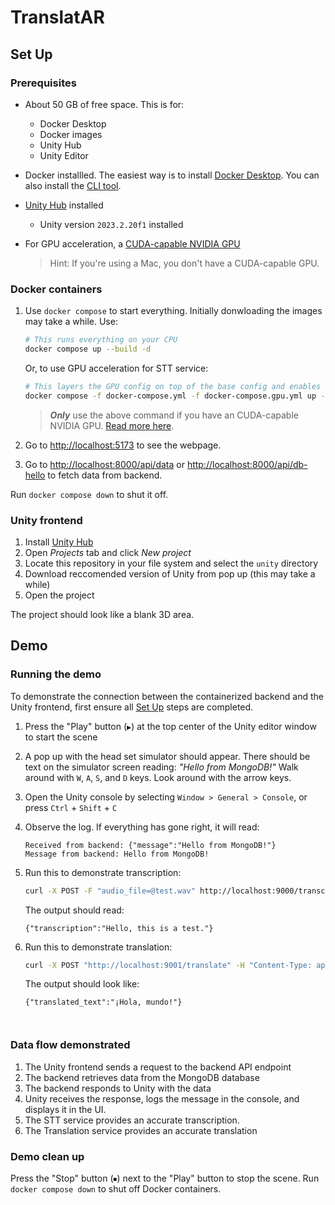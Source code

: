 # TranslatAR

## Set Up

### Prerequisites

- About 50 GB of free space. This is for:
    - Docker Desktop
    - Docker images
    - Unity Hub
    - Unity Editor
<a id="gpu"></a>
- Docker installled. The easiest way is to install [Docker Desktop](https://docs.docker.com/desktop/). You can also install the [CLI tool](https://docs.docker.com/engine/install/).

- [Unity Hub](https://docs.unity3d.com/hub/manual/InstallHub.html) installed
    - Unity version `2023.2.20f1` installed


- For GPU acceleration, a [CUDA-capable NVIDIA GPU](https://developer.nvidia.com/cuda-gpus)
    > Hint: If you're using a Mac, you don't have a CUDA-capable GPU.

### Docker containers

1. Use `docker compose` to start everything. Initially donwloading the images may take a while. Use:

    ```sh
    # This runs everything on your CPU
    docker compose up --build -d
    ```
   
    Or, to use GPU acceleration for STT service:
    
    ```sh
    # This layers the GPU config on top of the base config and enables GPU acceleration
    docker compose -f docker-compose.yml -f docker-compose.gpu.yml up --build -d
    ```

    > ***Only*** use the above command if you have an CUDA-capable NVIDIA GPU. [Read more here](#gpu).

2. Go to <http://localhost:5173> to see the webpage.

3. Go to <http://localhost:8000/api/data> or <http://localhost:8000/api/db-hello> to fetch data from backend.

Run `docker compose down` to shut it off.

### Unity frontend

1. Install [Unity Hub](https://docs.unity3d.com/hub/manual/InstallHub.html)
2. Open *Projects* tab and click *New project*
3. Locate this repository in your file system and select the `unity` directory
4. Download reccomended version of Unity from pop up (this may take a while)
5. Open the project

The project should look like a blank 3D area.

## Demo

### Running the demo

To demonstrate the connection between the containerized backend and the Unity frontend, first ensure all [Set Up](#set-up) steps are completed.

1. Press the "Play" button (`▶`) at the top center of the Unity editor window to start the scene
2. A pop up with the head set simulator should appear. There should be text on the simulator screen reading: *"Hello from MongoDB!"* Walk around with `W`, `A`, `S`, and `D` keys. Look around with the arrow keys.
3. Open the Unity console by selecting `Window > General > Console`, or press `Ctrl` + `Shift` + `C`
4. Observe the log. If everything has gone right, it will read:

    ```log
    Received from backend: {"message":"Hello from MongoDB!"}
    Message from backend: Hello from MongoDB!
    ```

5. Run this to demonstrate transcription:
    ```sh
    curl -X POST -F "audio_file=@test.wav" http://localhost:9000/transcribe
    ```
    The output should read:
    ```log
    {"transcription":"Hello, this is a test."}
    ```

6. Run this to demonstrate translation:
    ```sh
    curl -X POST "http://localhost:9001/translate" -H "Content-Type: application/json" -d '{"text": "Hello, world!", "source_lang": "en", "target_lang": "es"}'
    ```

    The output should look like:
    ```log
    {"translated_text":"¡Hola, mundo!"}



### Data flow demonstrated

1. The Unity frontend sends a request to the backend API endpoint
2. The backend retrieves data from the MongoDB database
3. The backend responds to Unity with the data
4. Unity receives the response, logs the message in the console, and displays it in the UI.
5. The STT service provides an accurate transcription.
6. The Translation service provides an accurate translation

### Demo clean up

Press the "Stop" button (`⏹`) next to the "Play" button to stop the scene.
Run `docker compose down` to shut off Docker containers.
